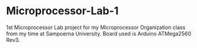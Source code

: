 # Microprocessor-Lab-1
1st Microprocessor Lab project for my Microprocessor Organization class from my time at Sampoerna University. Board used is Arduino ATMega2560 Rev3.